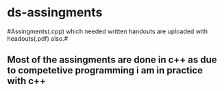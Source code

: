 # ds-assingments

#Assingments(.cpp) which needed written handouts are uploaded with headouts(.pdf) also.#

##  Most of the assingments are done in c++ as due to competetive programming i am in practice with c++ ##
